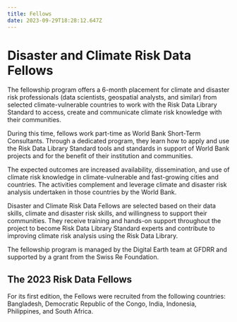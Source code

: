 ```yaml
---
title: Fellows
date: 2023-09-29T18:28:12.647Z
---
```

# **Disaster and Climate Risk Data Fellows**

The fellowship program offers a 6-month placement for climate and disaster risk professionals (data scientists, geospatial analysts, and similar) from selected climate-vulnerable countries to work with the Risk Data Library Standard to access, create and communicate climate risk knowledge with their communities.

During this time, fellows work part-time as World Bank Short-Term Consultants. Through a dedicated program, they learn how to apply and use the Risk Data Library Standard tools and standards in support of World Bank projects and for the benefit of their institution and communities.

The expected outcomes are increased availability, dissemination, and use of climate risk knowledge in climate-vulnerable and fast-growing cities and countries. The activities complement and leverage climate and disaster risk analysis undertaken in those countries by the World Bank.

Disaster and Climate Risk Data Fellows are selected based on their data skills, climate and disaster risk skills, and willingness to support their communities. They receive training and hands-on support throughout the project to become Risk Data Library Standard experts and contribute to improving climate risk analysis using the Risk Data Library.

The fellowship program is managed by the Digital Earth team at GFDRR and supported by a grant from the Swiss Re Foundation.

## The 2023 Risk Data Fellows

For its first edition, the Fellows were recruited from the following countries: Bangladesh, Democratic Republic of the Congo, India, Indonesia, Philippines, and South Africa.